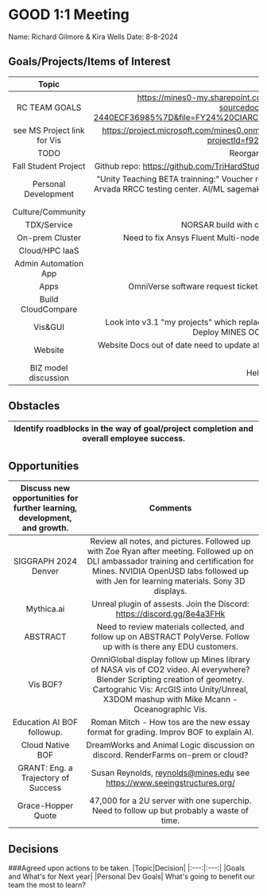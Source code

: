 # GOOD 1:1 Meeting 
Name: Richard Gilmore & Kira Wells
Date: 8-8-2024
## Goals/Projects/Items of Interest 
|Topic|Update|
|:---:|:---:|
|RC TEAM GOALS| https://mines0-my.sharepoint.com/:x:/r/personal/kirawells_mines_edu/_layouts/15/Doc.aspx?sourcedoc=%7B4CC4CEBE-83EF-464C-A0E6-2440ECF36985%7D&file=FY24%20CIARC%20Goals.xlsx&action=default&mobileredirect=true&DefaultItemOpen=1
|see MS Project link for Vis |https://project.microsoft.com/mines0.onmicrosoft.com/en-us?org=orgd5129ef3.crm.dynamics.com/#/taskgrid?projectId=f927826a-874c-47a3-805c-499f57ff24a3
|TODO| Reorganize below to match above GRID view
|Fall Student Project | Github repo: https://github.com/TriHardStudios/F23_CSM_Gilmore. Need to integrate CS OOD Apps into new version.
|Personal Development| "Unity Teaching BETA trainning:" Voucher recieved. Need to find the materials to review, and then schedule exam at Arvada RRCC testing center. AI/ML sagemaker and OLLAMA model learning. Attended SIGGRAPH see evernotes, and more in Opportunitues below
|Culture/Community|
|TDX/Service| NORSAR build with container and ssh, fixed gpfs crashing --underlay.
|On-prem Cluster| Need to fix Ansys Fluent Multi-node on Mio. UCX error! Need to install 2024 R2 on Mio and Wendian!
|Cloud/HPC IaaS| 
|Admin Automation App|
|Apps| OmniVerse software request ticket. Need to submit with copy of email!!! Need to fill out paperwork. 
|Build CloudCompare|
|Vis&GUI| Look into v3.1 "my projects" which replaces "my templates". Need to fix JupyterLab OOD environment checks. Deploy MINES OOD apps at gibhub. Install and build http matlab.
|Website| Website Docs out of date need to update after workshop. See above. Also update SciVis offering. ~~~~~~~ Update wording on Matlab offering. 
|BIZ model discussion| Help fill out CONDO models survey.
## Obstacles
|Identify roadblocks in the way of goal/project completion and overall employee success.|
|---|
## Opportunities 
|Discuss new opportunities for further learning, development, and growth.|Comments|
|:---:|:---:|
|SIGGRAPH 2024 Denver| Review all notes, and pictures. Followed up with Zoe Ryan after meeting. Followed up on DLI ambassador training and certification for Mines. NVIDIA OpenUSD labs followed up with Jen for learning materials. Sony 3D displays.
|Mythica.ai| Unreal plugin of assests. Join the Discord: https://discord.gg/8e4a3FHk
|ABSTRACT| Need to review materials collected, and follow up on ABSTRACT PolyVerse. Follow up with is there any EDU customers.
|Vis BOF?| OmniGlobal display follow up Mines library of NASA vis of CO2 video. AI everywhere? Blender Scripting creation of geometry. Cartograhic Vis: ArcGIS into Unity/Unreal, X3DOM mashup with Mike Mcann - Oceanographic Vis.
|Education AI BOF followup.| Roman Mitch - How tos are the new essay format for grading. Improv BOF to explain AI.
|Cloud Native BOF| DreamWorks and Animal Logic discussion on discord. RenderFarms on-prem or cloud?
|GRANT: Eng. a Trajectory of Success| Susan Reynolds, reynolds@mines.edu see https://www.seeingstructures.org/
|Grace-Hopper Quote| 47,000 for a 2U server with one superchip. Need to follow up but probably a waste of time. 
## Decisions
###Agreed upon actions to be taken.
|Topic|Decision|
|:---:|:---:|
|Goals and What's for Next year|
|Personal Dev Goals| What's going to benefit our team the most to learn?